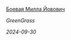 <!--2024-09-30 21:30:50-->
<div class="yb">
  <a class="nodecor" href="/index.html?mir_kino/boevaya_milla_jovovich">
    <img class="preview" data-videoid="https://rutube.ru/play/embed/http://rutube.ru/video/3e19ae3980bfe83164dc1633e019b63d/" src="http://pic.rutubelist.ru/video/2024-09-30/85/61/8561900be49ce438aa55ae669dc3bbfb.jpg" align="left" alt="">
  </a>
  <div class="inlbl text">
    <p><a class="nodecor" href="/index.html?mir_kino/boevaya_milla_jovovich">Боевая Милла Йовович</a></p>
    <p><i class="smaller2">GreenGrass</i></p>
    <i class="smaller3">2024-09-30</i>
  </div>
</div>
